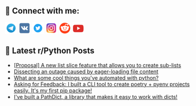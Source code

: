 ## 🔎 Connect with me:
[<img src="https://github.com/bullbesh/bullbesh/blob/main/images/Telegram.png" width="32" height="32" />](https://t.me/bullbesh)
[<img src="https://github.com/bullbesh/bullbesh/blob/main/images/VK.png" width="32" height="32" />](https://vk.com/bullbesh)
[<img src="https://github.com/bullbesh/bullbesh/blob/main/images/Twitter.png" width="32" height="32" />](https://twitter.com/bullbesh1)
[<img src="https://github.com/bullbesh/bullbesh/blob/main/images/Instagram.png" width="32" height="32" />](https://www.instagram.com/bullbesh)
[<img src="https://github.com/bullbesh/bullbesh/blob/main/images/Reddit.png" width="32" height="32" />](https://www.reddit.com/user/bullbesh)
[<img src="https://github.com/bullbesh/bullbesh/blob/main/images/YouTube.png" width="32" height="32" />](https://www.youtube.com/channel/UCtfjRs6uzgq5mfm8S06WTcg)

## 📕 Latest r/Python Posts
<!-- BLOG-POST-LIST:START -->
- [[Proposal] A new list slice feature that allows you to create sub-lists](https://www.reddit.com/r/Python/comments/y4wmxs/proposal_a_new_list_slice_feature_that_allows_you/)
- [Dissecting an outage caused by eager-loading file content](https://www.reddit.com/r/Python/comments/y4wk4l/dissecting_an_outage_caused_by_eagerloading_file/)
- [What are some cool things you&#39;ve automated with python?](https://www.reddit.com/r/Python/comments/y4vti1/what_are_some_cool_things_youve_automated_with/)
- [Asking for Feedback: I built a CLI tool to create poetry + pyenv projects easily. It&#39;s my first pip package!](https://www.reddit.com/r/Python/comments/y4vmcv/asking_for_feedback_i_built_a_cli_tool_to_create/)
- [I&#39;ve built a PathDict, a library that makes it easy to work with dicts!](https://www.reddit.com/r/Python/comments/y4visw/ive_built_a_pathdict_a_library_that_makes_it_easy/)
<!-- BLOG-POST-LIST:END -->
